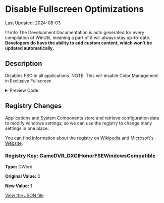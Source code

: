 ﻿# Disable Fullscreen Optimizations

Last Updated: 2024-08-03


!!! info
     The Development Documentation is auto generated for every compilation of WinUtil, meaning a part of it will always stay up-to-date. **Developers do have the ability to add custom content, which won't be updated automatically.**


## Description

Disables FSO in all applications. NOTE: This will disable Color Management in Exclusive Fullscreen

<!-- BEGIN CUSTOM CONTENT -->

<!-- END CUSTOM CONTENT -->

<details>
<summary>Preview Code</summary>

```json
{
    "Content":  "Disable Fullscreen Optimizations",
    "Description":  "Disables FSO in all applications. NOTE: This will disable Color Management in Exclusive Fullscreen",
    "category":  "z__Advanced Tweaks - CAUTION",
    "panel":  "1",
    "Order":  "a024_",
    "registry":  [
                     {
                         "Path":  "HKCU:\\System\\GameConfigStore",
                         "Name":  "GameDVR_DXGIHonorFSEWindowsCompatible",
                         "Value":  "1",
                         "OriginalValue":  "0",
                         "Type":  "DWord"
                     }
                 ]
}
```
</details>

## Registry Changes
Applications and System Components store and retrieve configuration data to modify windows settings, so we can use the registry to change many settings in one place.

You can find information about the registry on [Wikipedia](https://www.wikiwand.com/en/Windows_Registry) and [Microsoft's Website](https://learn.microsoft.com/en-us/windows/win32/sysinfo/registry).
### Registry Key: GameDVR_DXGIHonorFSEWindowsCompatible
**Type:** DWord

**Original Value:** 0

**New Value:** 1


<!-- BEGIN SECOND CUSTOM CONTENT -->

<!-- END SECOND CUSTOM CONTENT -->

[View the JSON file](https://github.com/ChrisTitusTech/winutil/tree/main/config/tweaks.json)

